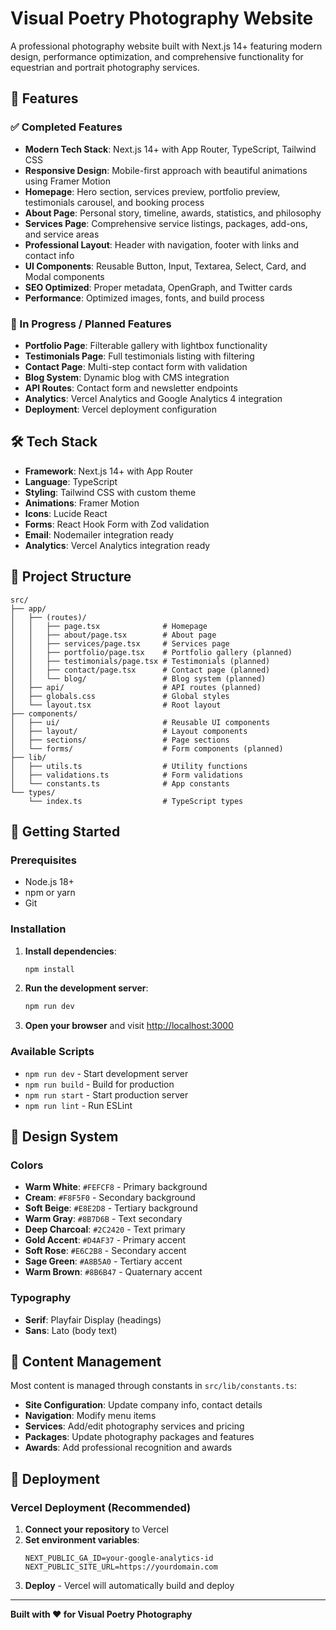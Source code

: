 # Visual Poetry Photography Website

A professional photography website built with Next.js 14+ featuring modern design, performance optimization, and comprehensive functionality for equestrian and portrait photography services.

## 🌟 Features

### ✅ Completed Features
- **Modern Tech Stack**: Next.js 14+ with App Router, TypeScript, Tailwind CSS
- **Responsive Design**: Mobile-first approach with beautiful animations using Framer Motion
- **Homepage**: Hero section, services preview, portfolio preview, testimonials carousel, and booking process
- **About Page**: Personal story, timeline, awards, statistics, and philosophy
- **Services Page**: Comprehensive service listings, packages, add-ons, and service areas
- **Professional Layout**: Header with navigation, footer with links and contact info
- **UI Components**: Reusable Button, Input, Textarea, Select, Card, and Modal components
- **SEO Optimized**: Proper metadata, OpenGraph, and Twitter cards
- **Performance**: Optimized images, fonts, and build process

### 🚧 In Progress / Planned Features
- **Portfolio Page**: Filterable gallery with lightbox functionality
- **Testimonials Page**: Full testimonials listing with filtering
- **Contact Page**: Multi-step contact form with validation
- **Blog System**: Dynamic blog with CMS integration
- **API Routes**: Contact form and newsletter endpoints
- **Analytics**: Vercel Analytics and Google Analytics 4 integration
- **Deployment**: Vercel deployment configuration

## 🛠 Tech Stack

- **Framework**: Next.js 14+ with App Router
- **Language**: TypeScript
- **Styling**: Tailwind CSS with custom theme
- **Animations**: Framer Motion
- **Icons**: Lucide React
- **Forms**: React Hook Form with Zod validation
- **Email**: Nodemailer integration ready
- **Analytics**: Vercel Analytics integration ready

## 📁 Project Structure

```
src/
├── app/
│   ├── (routes)/
│   │   ├── page.tsx              # Homepage
│   │   ├── about/page.tsx        # About page
│   │   ├── services/page.tsx     # Services page
│   │   ├── portfolio/page.tsx    # Portfolio gallery (planned)
│   │   ├── testimonials/page.tsx # Testimonials (planned)
│   │   ├── contact/page.tsx      # Contact page (planned)
│   │   └── blog/                 # Blog system (planned)
│   ├── api/                      # API routes (planned)
│   ├── globals.css               # Global styles
│   └── layout.tsx                # Root layout
├── components/
│   ├── ui/                       # Reusable UI components
│   ├── layout/                   # Layout components
│   ├── sections/                 # Page sections
│   └── forms/                    # Form components (planned)
├── lib/
│   ├── utils.ts                  # Utility functions
│   ├── validations.ts            # Form validations
│   └── constants.ts              # App constants
└── types/
    └── index.ts                  # TypeScript types
```

## 🚀 Getting Started

### Prerequisites
- Node.js 18+ 
- npm or yarn
- Git

### Installation

1. **Install dependencies**:
   ```bash
   npm install
   ```

2. **Run the development server**:
   ```bash
   npm run dev
   ```

3. **Open your browser** and visit [http://localhost:3000](http://localhost:3000)

### Available Scripts

- `npm run dev` - Start development server
- `npm run build` - Build for production
- `npm run start` - Start production server
- `npm run lint` - Run ESLint

## 🎨 Design System

### Colors
- **Warm White**: `#FEFCF8` - Primary background
- **Cream**: `#F8F5F0` - Secondary background
- **Soft Beige**: `#E8E2D8` - Tertiary background
- **Warm Gray**: `#8B7D6B` - Text secondary
- **Deep Charcoal**: `#2C2420` - Text primary
- **Gold Accent**: `#D4AF37` - Primary accent
- **Soft Rose**: `#E6C2B8` - Secondary accent
- **Sage Green**: `#A8B5A0` - Tertiary accent
- **Warm Brown**: `#8B6B47` - Quaternary accent

### Typography
- **Serif**: Playfair Display (headings)
- **Sans**: Lato (body text)

## 📝 Content Management

Most content is managed through constants in `src/lib/constants.ts`:
- **Site Configuration**: Update company info, contact details
- **Navigation**: Modify menu items  
- **Services**: Add/edit photography services and pricing
- **Packages**: Update photography packages and features
- **Awards**: Add professional recognition and awards

## 🚀 Deployment

### Vercel Deployment (Recommended)

1. **Connect your repository** to Vercel
2. **Set environment variables**:
   ```
   NEXT_PUBLIC_GA_ID=your-google-analytics-id
   NEXT_PUBLIC_SITE_URL=https://yourdomain.com
   ```
3. **Deploy** - Vercel will automatically build and deploy

---

**Built with ❤️ for Visual Poetry Photography**
